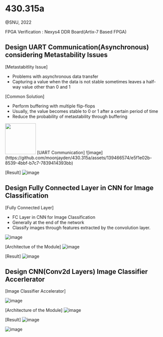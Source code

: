 # 430.315a

@SNU, 2022 

FPGA Verification : Nexys4 DDR Board(Artix-7 Based FPGA)
## Design UART Communication(Asynchronous) considering Metastability Issues
[Metastabitlity Issue]
- Problems with asynchronous data transfer
- Capturing a value when the data is not stable sometimes leaves a half-way value other than 0 and 1

[Common Solution]
- Perform buffering with multiple flip-flops
- Usually, the value becomes stable to 0 or 1 after a certain period of time
- Reduce the probability of metastability through buffering


<img src="[이미지주소.png](https://github.com/moonjayden/430.315a/assets/139466574/8778cfa1-f240-4117-b536-8eeea4bd7e67)" width="100" />
[UART Communication]
![image](https://github.com/moonjayden/430.315a/assets/139466574/e5f1e02b-8539-4bbf-b7c7-7839414393bb)

[Result]
![image](https://github.com/moonjayden/430.315a/assets/139466574/58030134-6b55-49d2-b9f3-da773fc23c91)


## Design Fully Connected Layer in CNN for Image Classification
[Fully Connected Layer]
- FC Layer in CNN for Image Classification
- Generally at the end of the network
- Classify images through features extracted by the convolution layer.

![image](https://github.com/moonjayden/430.315a/assets/139466574/0bdd324e-a74a-49ed-901a-fb356605bb5f)


[Architectue of the Module]
![image](https://github.com/moonjayden/430.315a/assets/139466574/5f05efdc-f0e2-4247-8821-e02d6d4ff65c)


[Result]
![image](https://github.com/moonjayden/430.315a/assets/139466574/a74e1255-0d21-4120-813d-2c320bd8546a)



## Design CNN(Conv2d Layers) Image Classifier Accerlerator

[Image Classifier Accelerator]

![image](https://github.com/moonjayden/430.315a/assets/139466574/0e1f8cc1-ca3a-4537-ba64-1ebcfe90bd50)

[Architecture of the Module]
![image](https://github.com/moonjayden/430.315a/assets/139466574/75763fdd-15ef-4804-92e3-b8b389b55040)

[Result]
![image](https://github.com/moonjayden/430.315a/assets/139466574/31151ae4-e637-4d11-a3d0-05691d756451)

![image](https://github.com/moonjayden/430.315a/assets/139466574/7804056e-9291-47ea-91d9-910d191a8a1b)

